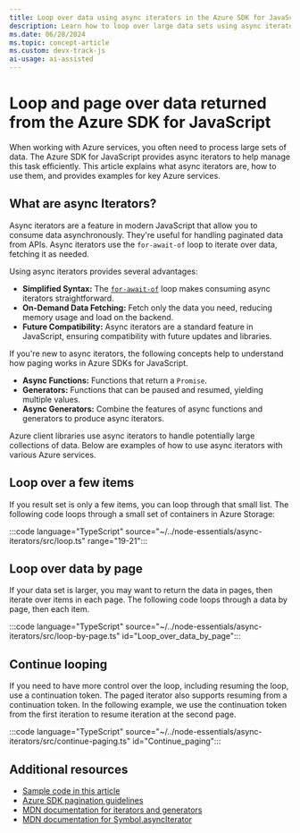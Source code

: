 ```yaml
---
title: Loop over data using async iterators in the Azure SDK for JavaScript
description: Learn how to loop over large data sets using async iterators in the Azure SDK for JavaScript. Discover benefits and practical examples for paginated data.
ms.date: 06/28/2024
ms.topic: concept-article
ms.custom: devx-track-js 
ai-usage: ai-assisted
---
```


# Loop and page over data returned from the Azure SDK for JavaScript

When working with Azure services, you often need to process large sets of data. The Azure SDK for JavaScript provides async iterators to help manage this task efficiently. This article explains what async iterators are, how to use them, and provides examples for key Azure services.

## What are async Iterators?

Async iterators are a feature in modern JavaScript that allow you to consume data asynchronously. They're useful for handling paginated data from APIs. Async iterators use the `for-await-of` loop to iterate over data, fetching it as needed.

Using async iterators provides several advantages:

- **Simplified Syntax:** The [`for-await-of`](https://developer.mozilla.org/en-US/docs/Web/JavaScript/Reference/Statements/for-await...of) loop makes consuming async iterators straightforward.
- **On-Demand Data Fetching:** Fetch only the data you need, reducing memory usage and load on the backend.
- **Future Compatibility:** Async iterators are a standard feature in JavaScript, ensuring compatibility with future updates and libraries.

If you're new to async iterators, the following concepts help to understand how paging works in Azure SDKs for JavaScript.

- **Async Functions:** Functions that return a `Promise`.
- **Generators:** Functions that can be paused and resumed, yielding multiple values.
- **Async Generators:** Combine the features of async functions and generators to produce async iterators.

Azure client libraries use async iterators to handle potentially large collections of data. Below are examples of how to use async iterators with various Azure services. 

## Loop over a few items

If you result set is only a few items, you can loop through that small list. The following code loops through a small set of containers in Azure Storage:

:::code language="TypeScript" source="~/../node-essentials/async-iterators/src/loop.ts" range="19-21":::

## Loop over data by page

If your data set is larger, you may want to return the data in pages, then iterate over items in each page. The following code loops through a data by page, then each item.

:::code language="TypeScript" source="~/../node-essentials/async-iterators/src/loop-by-page.ts" id="Loop_over_data_by_page":::

## Continue looping 

If you need to have more control over the loop, including resuming the loop, use a continuation token. The paged iterator also supports resuming from a continuation token. In the following example, we use the continuation token from the first iteration to resume iteration at the second page.

:::code language="TypeScript" source="~/../node-essentials/async-iterators/src/continue-paging.ts" id="Continue_paging":::

## Additional resources

- [Sample code in this article](https://github.com/MicrosoftDocs/node-essentials/tree/main/async-iterators/src)
- [Azure SDK pagination guidelines](https://azure.github.io/azure-sdk/typescript_design.html#ts-pagination)
- [MDN documentation for iterators and generators](https://developer.mozilla.org/en-US/docs/Web/JavaScript/Guide/Iterators_and_Generators)
- [MDN documentation for Symbol.asyncIterator](https://developer.mozilla.org/en-US/docs/Web/JavaScript/Reference/Global_Objects/Symbol/asyncIterator)

